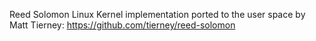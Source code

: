 Reed Solomon Linux Kernel implementation ported to the
user space by Matt Tierney: https://github.com/tierney/reed-solomon